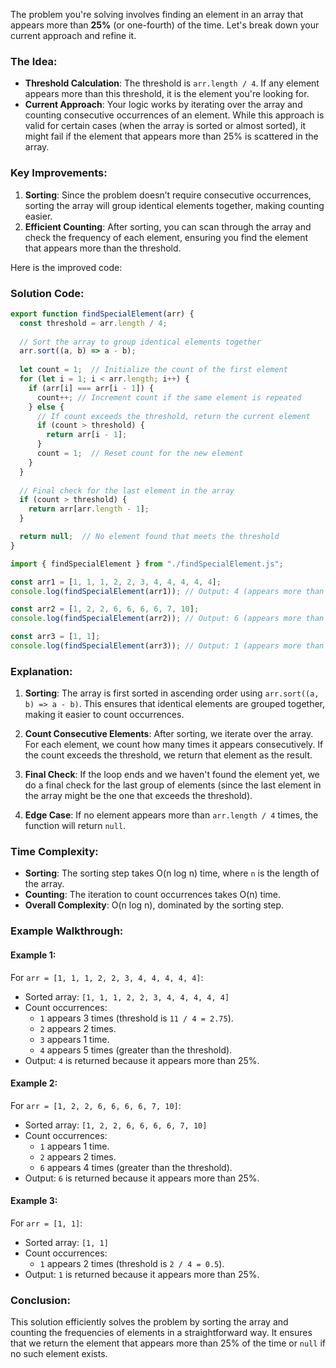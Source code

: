 The problem you're solving involves finding an element in an array that appears more than **25%** (or one-fourth) of the time. Let's break down your current approach and refine it.

### The Idea:

- **Threshold Calculation**: The threshold is `arr.length / 4`. If any element appears more than this threshold, it is the element you're looking for.
- **Current Approach**: Your logic works by iterating over the array and counting consecutive occurrences of an element. While this approach is valid for certain cases (when the array is sorted or almost sorted), it might fail if the element that appears more than 25% is scattered in the array.

### Key Improvements:

1. **Sorting**: Since the problem doesn’t require consecutive occurrences, sorting the array will group identical elements together, making counting easier.
2. **Efficient Counting**: After sorting, you can scan through the array and check the frequency of each element, ensuring you find the element that appears more than the threshold.

Here is the improved code:

### Solution Code:

```javascript
export function findSpecialElement(arr) {
  const threshold = arr.length / 4;
  
  // Sort the array to group identical elements together
  arr.sort((a, b) => a - b);
  
  let count = 1;  // Initialize the count of the first element
  for (let i = 1; i < arr.length; i++) {
    if (arr[i] === arr[i - 1]) {
      count++; // Increment count if the same element is repeated
    } else {
      // If count exceeds the threshold, return the current element
      if (count > threshold) {
        return arr[i - 1];
      }
      count = 1;  // Reset count for the new element
    }
  }
  
  // Final check for the last element in the array
  if (count > threshold) {
    return arr[arr.length - 1];
  }

  return null;  // No element found that meets the threshold
}

import { findSpecialElement } from "./findSpecialElement.js";

const arr1 = [1, 1, 1, 2, 2, 3, 4, 4, 4, 4, 4];
console.log(findSpecialElement(arr1)); // Output: 4 (appears more than 25%)

const arr2 = [1, 2, 2, 6, 6, 6, 6, 7, 10];
console.log(findSpecialElement(arr2)); // Output: 6 (appears more than 25%)

const arr3 = [1, 1];
console.log(findSpecialElement(arr3)); // Output: 1 (appears more than 25%)
```

### Explanation:

1. **Sorting**: The array is first sorted in ascending order using `arr.sort((a, b) => a - b)`. This ensures that identical elements are grouped together, making it easier to count occurrences.

2. **Count Consecutive Elements**: After sorting, we iterate over the array. For each element, we count how many times it appears consecutively. If the count exceeds the threshold, we return that element as the result.

3. **Final Check**: If the loop ends and we haven't found the element yet, we do a final check for the last group of elements (since the last element in the array might be the one that exceeds the threshold).

4. **Edge Case**: If no element appears more than `arr.length / 4` times, the function will return `null`.

### Time Complexity:
- **Sorting**: The sorting step takes O(n log n) time, where `n` is the length of the array.
- **Counting**: The iteration to count occurrences takes O(n) time.
- **Overall Complexity**: O(n log n), dominated by the sorting step.

### Example Walkthrough:

#### Example 1:
For `arr = [1, 1, 1, 2, 2, 3, 4, 4, 4, 4, 4]`:
- Sorted array: `[1, 1, 1, 2, 2, 3, 4, 4, 4, 4, 4]`
- Count occurrences:
  - `1` appears 3 times (threshold is `11 / 4 = 2.75`).
  - `2` appears 2 times.
  - `3` appears 1 time.
  - `4` appears 5 times (greater than the threshold).
- Output: `4` is returned because it appears more than 25%.

#### Example 2:
For `arr = [1, 2, 2, 6, 6, 6, 6, 7, 10]`:
- Sorted array: `[1, 2, 2, 6, 6, 6, 6, 7, 10]`
- Count occurrences:
  - `1` appears 1 time.
  - `2` appears 2 times.
  - `6` appears 4 times (greater than the threshold).
- Output: `6` is returned because it appears more than 25%.

#### Example 3:
For `arr = [1, 1]`:
- Sorted array: `[1, 1]`
- Count occurrences:
  - `1` appears 2 times (threshold is `2 / 4 = 0.5`).
- Output: `1` is returned because it appears more than 25%.

### Conclusion:
This solution efficiently solves the problem by sorting the array and counting the frequencies of elements in a straightforward way. It ensures that we return the element that appears more than 25% of the time or `null` if no such element exists.